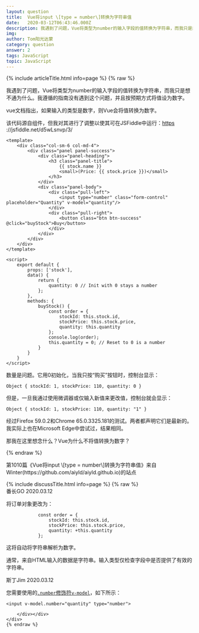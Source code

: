 ```yaml
---
layout: question
title:  Vue将input \[type = number\]转换为字符串值
date:   2020-03-12T06:43:46.000Z
description: 我遇到了问题，Vue将类型为number的输入字段的值转换为字符串，而我只是想不通为什么。我遵循的指南没有遇到这个问题，并且按预期方式将值设为数字。v...
img: 
author: Tom阳光达蒙
category: question
answer: 2
tags: JavaScript
topic: JavaScript
---
```

<div class="article-root">
  <div class="article">
    {% include articleTitle.html info=page %}
    {% raw %}
    <div class="article-content"><p><font style="vertical-align: inherit;"><font style="vertical-align: inherit;">我遇到了问题，Vue将类型为number的输入字段的值转换为字符串，而我只是想不通为什么。</font><font style="vertical-align: inherit;">我遵循的指南没有遇到这个问题，并且按预期方式将值设为数字。</font></font></p>

<p><font style="vertical-align: inherit;"><font style="vertical-align: inherit;">vue文档指出，如果输入的类型是数字，则Vue会将值转换为数字。</font></font></p>

<p><font style="vertical-align: inherit;"><font style="vertical-align: inherit;">该代码源自组件，但我对其进行了调整以使其可在JSFiddle中运行：</font><a href="https://jsfiddle.net/d5wLsnvp/3/" rel="noreferrer"><font style="vertical-align: inherit;">https</font></a><font style="vertical-align: inherit;"> ://jsfiddle.net/d5wLsnvp/3/</font></font><a href="https://jsfiddle.net/d5wLsnvp/3/" rel="noreferrer"><font style="vertical-align: inherit;"></font></a></p>

<pre><code>&lt;template&gt;<font></font>
    &lt;div class="col-sm-6 col-md-4"&gt;<font></font>
        &lt;div class="panel panel-success"&gt;<font></font>
            &lt;div class="panel-heading"&gt;<font></font>
                &lt;h3 class="panel-title"&gt;<font></font>
                    {{ stock.name }}<font></font>
                    &lt;small&gt;(Price: {{ stock.price }})&lt;/small&gt;<font></font>
                &lt;/h3&gt;<font></font>
            &lt;/div&gt;<font></font>
            &lt;div class="panel-body"&gt;<font></font>
                &lt;div class="pull-left"&gt;<font></font>
                    &lt;input type="number" class="form-control" placeholder="Quantity" v-model="quantity"/&gt;<font></font>
                &lt;/div&gt;<font></font>
                &lt;div class="pull-right"&gt;<font></font>
                    &lt;button class="btn btn-success" @click="buyStock"&gt;Buy&lt;/button&gt;<font></font>
                &lt;/div&gt;<font></font>
            &lt;/div&gt;<font></font>
        &lt;/div&gt;<font></font>
    &lt;/div&gt;<font></font>
&lt;/template&gt;<font></font>
<font></font>
&lt;script&gt;<font></font>
    export default {<font></font>
        props: ['stock'],<font></font>
        data() {<font></font>
            return {<font></font>
                quantity: 0 // Init with 0 stays a number<font></font>
            };<font></font>
        },<font></font>
        methods: {<font></font>
            buyStock() {<font></font>
                const order = {<font></font>
                    stockId: this.stock.id,<font></font>
                    stockPrice: this.stock.price,<font></font>
                    quantity: this.quantity<font></font>
                };<font></font>
                console.log(order);<font></font>
                this.quantity = 0; // Reset to 0 is a number<font></font>
            }<font></font>
        }<font></font>
    }<font></font>
&lt;/script&gt;<font></font>
</code></pre>

<p><font style="vertical-align: inherit;"><font style="vertical-align: inherit;">数量是问题。</font><font style="vertical-align: inherit;">它用0初始化，当我只按“购买”按钮时，控制台显示：</font></font></p>

<pre><code>Object { stockId: 1, stockPrice: 110, quantity: 0 }
</code></pre>

<p><font style="vertical-align: inherit;"><font style="vertical-align: inherit;">但是，一旦我通过使用微调器或仅输入新值来更改值，控制台就会显示：</font></font></p>

<pre><code>Object { stockId: 1, stockPrice: 110, quantity: "1" }
</code></pre>

<p><font style="vertical-align: inherit;"><font style="vertical-align: inherit;">经过Firefox 59.0.2和Chrome 65.0.3325.181的测试。</font><font style="vertical-align: inherit;">两者都声明它们是最新的。</font><font style="vertical-align: inherit;">我实际上也在Microsoft Edge中尝试过，结果相同。</font></font></p>

<p><font style="vertical-align: inherit;"><font style="vertical-align: inherit;">那我在这里想念什么？</font><font style="vertical-align: inherit;">Vue为什么不将值转换为数字？</font></font></p></div>
    {% endraw %}
  </div>
  <p class="winter_mark">第1010篇《Vue将input \[type = number\]转换为字符串值》来自Winter(https://github.com/aiyld/aiyld.github.io)的站点</p>
  <div class="discuss-wrapper">
    {% include discussTitle.html info=page %}
    {% raw %}
    <div class="discuss-list">
    <div class="discuss-item">
        <div class="discuss-parent">
          <div class="discuss-meta">
            <span class="discuss-user">番长GO</span>
            <span class="discuss-time">2020.03.12</span>
          </div>
          <div class="discuss-comment"><p><font style="vertical-align: inherit;"><font style="vertical-align: inherit;">将订单对象更改为：</font></font></p>

<pre><code>            const order = {<font></font>
                stockId: this.stock.id,<font></font>
                stockPrice: this.stock.price,<font></font>
                quantity: +this.quantity<font></font>
            };<font></font>
</code></pre>

<p><font style="vertical-align: inherit;"><font style="vertical-align: inherit;">这将自动将字符串解析为数字。</font></font></p>

<p><font style="vertical-align: inherit;"><font style="vertical-align: inherit;">通常，来自HTML输入的数据是字符串。</font><font style="vertical-align: inherit;">输入类型仅检查字段中是否提供了有效的字符串。</font></font></p></div>
        </div></div><div class="discuss-item">
        <div class="discuss-parent">
          <div class="discuss-meta">
            <span class="discuss-user">斯丁Jim</span>
            <span class="discuss-time">2020.03.12</span>
          </div>
          <div class="discuss-comment"><p><font style="vertical-align: inherit;"><font style="vertical-align: inherit;">您需要使用的</font></font><a href="https://vuejs.org/v2/guide/forms.html#number" rel="noreferrer"><code>.number</code><font style="vertical-align: inherit;"><font style="vertical-align: inherit;">修饰符</font></font><code>v-model</code></a><font style="vertical-align: inherit;"><font style="vertical-align: inherit;">，如下所示：</font></font></p>

<pre><code>&lt;input v-model.number="quantity" type="number"&gt;
</code></pre></div>
        </div></div>
    </div>
    {% endraw %}
  </div>
<div>
